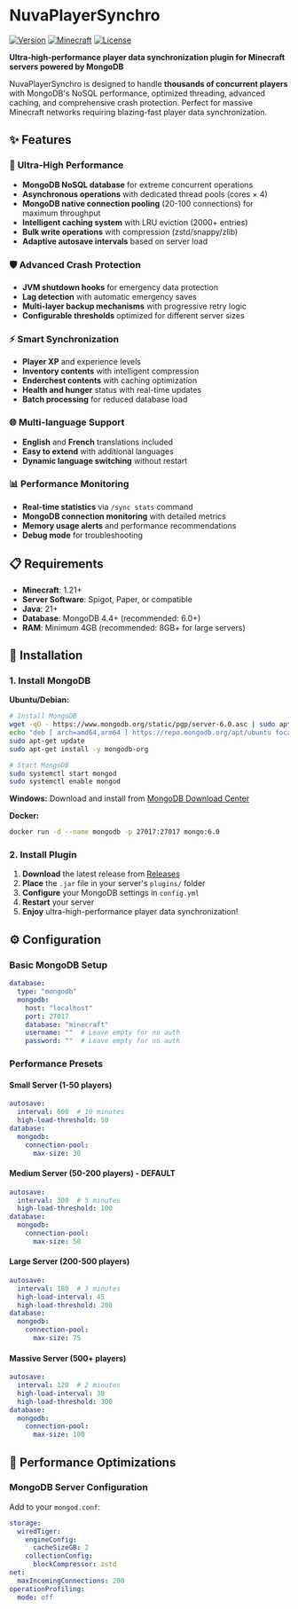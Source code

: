# NuvaPlayerSynchro

[![Version](https://img.shields.io/badge/version-1.0.0-blue.svg)](https://github.com/loyfael/NuvaPlayerSynchro)
[![Minecraft](https://img.shields.io/badge/minecraft-1.21+-green.svg)](https://www.minecraft.net/)
[![License](https://img.shields.io/badge/license-AGPLv3-red.svg)](https://github.com/loyfael/NuvaPlayerSynchro/blob/master/LICENSE.txt)

**Ultra-high-performance player data synchronization plugin for Minecraft servers powered by MongoDB**

NuvaPlayerSynchro is designed to handle **thousands of concurrent players** with MongoDB's NoSQL performance, optimized threading, advanced caching, and comprehensive crash protection. Perfect for massive Minecraft networks requiring blazing-fast player data synchronization.

## ✨ Features

### 🚀 **Ultra-High Performance**
- **MongoDB NoSQL database** for extreme concurrent operations
- **Asynchronous operations** with dedicated thread pools (cores × 4)
- **MongoDB native connection pooling** (20-100 connections) for maximum throughput
- **Intelligent caching system** with LRU eviction (2000+ entries)
- **Bulk write operations** with compression (zstd/snappy/zlib)
- **Adaptive autosave intervals** based on server load

### 🛡️ **Advanced Crash Protection**
- **JVM shutdown hooks** for emergency data protection
- **Lag detection** with automatic emergency saves
- **Multi-layer backup mechanisms** with progressive retry logic
- **Configurable thresholds** optimized for different server sizes

### ⚡ **Smart Synchronization**
- **Player XP** and experience levels
- **Inventory contents** with intelligent compression
- **Enderchest contents** with caching optimization
- **Health and hunger** status with real-time updates
- **Batch processing** for reduced database load

### 🌐 **Multi-language Support**
- **English** and **French** translations included
- **Easy to extend** with additional languages
- **Dynamic language switching** without restart

### 📊 **Performance Monitoring**
- **Real-time statistics** via `/sync stats` command
- **MongoDB connection monitoring** with detailed metrics
- **Memory usage alerts** and performance recommendations
- **Debug mode** for troubleshooting

## 📋 Requirements

- **Minecraft**: 1.21+
- **Server Software**: Spigot, Paper, or compatible
- **Java**: 21+
- **Database**: MongoDB 4.4+ (recommended: 6.0+)
- **RAM**: Minimum 4GB (recommended: 8GB+ for large servers)

## 🔧 Installation

### 1. Install MongoDB

**Ubuntu/Debian:**
```bash
# Install MongoDB
wget -qO - https://www.mongodb.org/static/pgp/server-6.0.asc | sudo apt-key add -
echo "deb [ arch=amd64,arm64 ] https://repo.mongodb.org/apt/ubuntu focal/mongodb-org/6.0 multiverse" | sudo tee /etc/apt/sources.list.d/mongodb-org-6.0.list
sudo apt-get update
sudo apt-get install -y mongodb-org

# Start MongoDB
sudo systemctl start mongod
sudo systemctl enable mongod
```

**Windows:**
Download and install from [MongoDB Download Center](https://www.mongodb.com/try/download/community)

**Docker:**
```bash
docker run -d --name mongodb -p 27017:27017 mongo:6.0
```

### 2. Install Plugin

1. **Download** the latest release from [Releases](https://github.com/loyfael/NuvaPlayerSynchro/releases)
2. **Place** the `.jar` file in your server's `plugins/` folder
3. **Configure** your MongoDB settings in `config.yml`
4. **Restart** your server
5. **Enjoy** ultra-high-performance player data synchronization!

## ⚙️ Configuration

### Basic MongoDB Setup

```yaml
database:
  type: "mongodb"
  mongodb:
    host: "localhost"
    port: 27017
    database: "minecraft"
    username: ""  # Leave empty for no auth
    password: ""  # Leave empty for no auth
```

### Performance Presets

#### Small Server (1-50 players)
```yaml
autosave:
  interval: 600  # 10 minutes
  high-load-threshold: 50
database:
  mongodb:
    connection-pool:
      max-size: 30
```

#### Medium Server (50-200 players) - **DEFAULT**
```yaml
autosave:
  interval: 300  # 5 minutes
  high-load-threshold: 100
database:
  mongodb:
    connection-pool:
      max-size: 50
```

#### Large Server (200-500 players)
```yaml
autosave:
  interval: 180  # 3 minutes
  high-load-interval: 45
  high-load-threshold: 200
database:
  mongodb:
    connection-pool:
      max-size: 75
```

#### Massive Server (500+ players)
```yaml
autosave:
  interval: 120  # 2 minutes
  high-load-interval: 30
  high-load-threshold: 300
database:
  mongodb:
    connection-pool:
      max-size: 100
```

## 🎯 Performance Optimizations

### MongoDB Server Configuration
Add to your `mongod.conf`:

```yaml
storage:
  wiredTiger:
    engineConfig:
      cacheSizeGB: 2
    collectionConfig:
      blockCompressor: zstd
net:
  maxIncomingConnections: 200
operationProfiling:
  mode: off
```